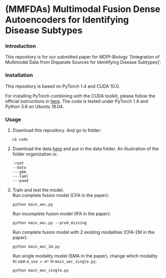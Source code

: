 # (MMFDAs) Multimodal Fusion Dense Autoencoders for Identifying Disease Subtypes

### Introduction

This repository is for our submitted paper for MDPI-Biology '[Integration of Multimodal Data from Disparate Sources for Identifying Disease Subtypes]'. 

### Installation
This repository is based on PyTorch 1.4 and CUDA 10.0. 

For installing PyTorch combining with the CUDA toolkit, please follow the official instructions in [here](https://https://pytorch.org/). The code is tested under PyTorch 1.4 and Python 3.6 on Ubuntu 18.04.

### Usage

1. Download this repository. And go to folder:
```shell
   cd code
   ```
2. Download the data [here](https://drive.google.com/file/d/1kS8I1WfOtr3ilRYpewg76p4LyyOP2vRa/view?usp=sharing) and put in the data folder. An illustration of the folder organization is:
   ```shell
   -root
   --data
   ---gbm
   ---laml
   ---paad
   ``` 

4. Train and test the model.\
   Run complete fusion model (CFA in the paper):
   ```shell
   python main_aec.py
   ```
   Run incomplete fusion model (IFA in the paper):
   ```shell
   python main_aec.py --pred_missing
   ```
   Run complete fusion model with 2 existing modalities (CFA-2M in the paper):
   ```shell
   python main_aec_2m.py
   ```
   Run single modality model (SMA in the paper), change which modality to use `m_use = m*` in `main_aec_single.py`:
   ```shell
   python main_aec_single.py
   ```




